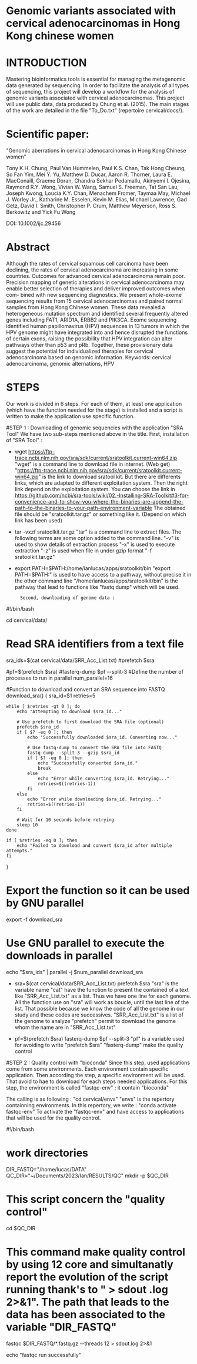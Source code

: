 # Genomic variants associated with cervical adenocarcinomas in Hong Kong chinese women

# INTRODUCTION
Mastering bioinformatics tools is essential for managing the metagenomic data generated by sequencing.
In order to facilitate the analysis of all types of sequencing, this project will develop a workflow for the analysis of genomic variants associated with cervical adenocarcinomas.
This project will use public data, data produced by Chung et al. (2015). The main stages of the work are detailed in the file "To_Do.txt" (repertoire cervical/docs/).

# Scientific paper:

"Genomic aberrations in cervical adenocarcinomas in Hong Kong Chinese women"

Tony K.H. Chung, Paul Van Hummelen, Paul K.S. Chan, Tak Hong Cheung, So Fan Yim, Mei Y. Yu, Matthew D. Ducar, Aaron R. Thorner, Laura E. MacConaill, Graeme Doran, Chandra Sekhar Pedamallu, Akinyemi I. Ojesina, Raymond R.Y. Wong, Vivian W. Wang, Samuel S. Freeman, Tat San Lau, Joseph Kwong, Loucia K.Y. Chan, Menachem Fromer, Taymaa May, Michael J. Worley Jr., Katharine M. Esselen, Kevin M. Elias, Michael Lawrence, Gad Getz, David I. Smith, Christopher P. Crum, Matthew Meyerson, Ross S. Berkowitz and Yick Fu Wong

DOI: 10.1002/ijc.29456 

# Abstract
Although the rates of cervical squamous cell carcinoma have been declining, the rates of cervical adenocarcinoma are increasing in some countries. Outcomes for advanced cervical adenocarcinoma remain poor. Precision mapping of genetic alterations in cervical adenocarcinoma may enable better selection of therapies and deliver improved outcomes when com-
bined with new sequencing diagnostics. We present whole-exome sequencing results from 15 cervical adenocarcinomas and paired normal samples from Hong Kong Chinese women. These data revealed a heterogeneous mutation spectrum and identified several frequently altered genes including FAT1, ARID1A, ERBB2 and PIK3CA. Exome sequencing identified human papillomavirus (HPV) sequences in 13 tumors in which the HPV genome might have integrated into and hence disrupted the functions of certain exons, raising the possibility that HPV integration can alter pathways other than p53 and pRb. Together, these provisionary data suggest the potential for individualized therapies for cervical adenocarcinoma based on
genomic information.
Keywords: cervical adenocarcinoma, genomic alternations, HPV


# STEPS
Our work is divided in 6 steps. For each of them, at least one application (which have the function needed for the stage) is installed and a script is written to make the application use specific function.

#STEP 1 : Downloading of genomic sequencies with the application "SRA Tool" 
We have two sub-steps mentioned above in the title. 
	First, installation of "SRA Tool" : 

* wget https://ftp-trace.ncbi.nlm.nih.gov/sra/sdk/current/sratoolkit.current-win64.zip
	"wget" is a command line to download file in internet. (Web get)
	"https://ftp-trace.ncbi.nlm.nih.gov/sra/sdk/current/sratoolkit.current-win64.zip" is the link to download sratool kit. But there are differents links, which are adapted to different exploitation system. Then the right link depend on the exploitation system. You can choose the link in https://github.com/ncbi/sra-tools/wiki/02.-Installing-SRA-Toolkit#3-for-convenience-and-to-show-you-where-the-binaries-are-append-the-path-to-the-binaries-to-your-path-environment-variable
	The obtained file should be "sratoolkit.tar.gz" or something like it. (Depend on which link has been used)

* tar -vxzf sratoolkit.tar.gz
	"tar" is a command line to extract files. The following terms are some option added to the command line.
	"-v" is used to show details of extraction process
	"-x" is used to execute extraction
	"-z" is used when file in under gzip format
	"-f sratoolkit.tar.gz" 

* export PATH=$PATH:/home/ianlucas/apps/sratoolkit/bin
        "export PATH=$PATH:" is used to have access to a pathway, without precise it in the other command line
        "/home/ianlucas/apps/sratoolkit/bin" is the pathway that lead to functions like "fastq dump" which will be used.


        Second, downloading of genome data :
 #!/bin/bash

 cd cervical/data/
 # Read SRA identifiers from a text file
 sra_ids=$(cat cervical/data/SRR_Acc_List.txt)
 #prefetch $sra

 #pf=$(prefetch $sra)
 #fasterq-dump $pf --split-3
 #Define the number of processes to run in parallel
 num_parallel=16

 #Function to download and convert an SRA sequence into FASTQ
 download_sra() {
    sra_id=$1
    retries=5

    while [ $retries -gt 0 ]; do
        echo "Attempting to download $sra_id..."

        # Use prefetch to first download the SRA file (optional)
        prefetch $sra_id
        if [ $? -eq 0 ]; then
            echo "Successfully downloaded $sra_id. Converting now..."

            # Use fastq-dump to convert the SRA file into FASTQ
            fastq-dump --split-3 --gzip $sra_id
            if [ $? -eq 0 ]; then
                echo "Successfully converted $sra_id."
                break
            else
                echo "Error while converting $sra_id. Retrying..."
                retries=$((retries-1))
            fi
        else
            echo "Error while downloading $sra_id. Retrying..."
            retries=$((retries-1))
        fi

        # Wait for 10 seconds before retrying
        sleep 10
    done

    if [ $retries -eq 0 ]; then
        echo "Failed to download and convert $sra_id after multiple attempts."
    fi
 }

# Export the function so it can be used by GNU parallel
export -f download_sra

# Use GNU parallel to execute the downloads in parallel
echo "$sra_ids" | parallel -j $num_parallel download_sra



* sra=$(cat cervical/data/SRR_Acc_List.txt)
  prefetch $sra
	"sra" is the variable name
	"cat" have the function to present the contained of a text like "SRR_Acc_List.txt" as a list. Thus we have one line for each genome. All the function use on "sra" will work as boucle, until the last line of the list. That possible because we know the code of all the genome in our study and these codes are successives.
	"SRR_Acc_List.txt" is a list of the genome to analyze
	"prefetch" permit to download the genome whom the name are in "SRR_Acc_List.txt"

* pf=$(prefetch $sra)
  fasterq-dump $pf --split-3
	"pf" is a variable used for avoiding to write "prefetch $sra"
	"fasterq-dump" make the quality control


#STEP 2 : Quality control with "bioconda"
Since this step, used applications come from some environments. Each environment contain specific application. Then according the step, a specific environment will be used.
That avoid to hae to download for each steps needed applications.
For this step, the environment is called "fastqc-env" ; it contain "bioconda"

The calling is as following : 
"cd cervical/envs"
	"envs" is the repertory containning environments. In this repertory, we write :
"conda activate fastqc-env"
	To activate the "fastqc-env" and have access to applications that will be used for the quality control. 




#!/bin/bash

# work directories
DIR_FASTQ="/home/lucas/DATA"
QC_DIR="~/Documents/2023/Ian/RESULTS/QC"
mkdir -p $QC_DIR
# This script concern the "quality control"
cd $QC_DIR
# This command make quality control by using 12 core and simultanatly report the evolution of the script running thank's to " > sdout .log 2>&1". The path that leads to the data has been associated to the variable "DIR_FASTQ"
fastqc $DIR_FASTQ/*.fastq.gz --threads 12 > sdout.log 2>&1

echo "fastqc run successfully"
